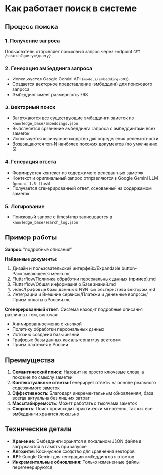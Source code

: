 # Как работает поиск в системе

## Процесс поиска

### 1. Получение запроса
Пользователь отправляет поисковый запрос через endpoint `GET /search?query={query}`

### 2. Генерация эмбеддинга запроса
- Используется Google Gemini API (`models/embedding-001`)
- Создается векторное представление (эмбеддинг) для поискового запроса
- Эмбеддинг имеет размерность 768

### 3. Векторный поиск
- Загружаются все существующие эмбеддинги заметок из `knowledge_base/embeddings.json`
- Выполняется сравнение эмбеддинга запроса с эмбеддингами всех заметок
- Используется косинусное сходство для определения релевантности
- Возвращаются топ-N наиболее похожих документов (по умолчанию 5)

### 4. Генерация ответа
- Формируется контекст из содержимого релевантных заметок
- Контекст и оригинальный запрос отправляются в Google Gemini LLM (`gemini-1.5-flash`)
- Получается сгенерированный ответ, основанный на содержимом заметок

### 5. Логирование
- Поисковый запрос с timestamp записывается в `knowledge_base/search_log.json`

## Пример работы

**Запрос**: "подробные описания"

**Найденные документы**:
1. Дизайн и пользовательский интерфейс/Expandable button-Раскрывающееся меню.md
2. Flutterflow/Политика обработки персональных данных (пример).md
3. Flutterflow/Общая информация о Базе знаний.md
4. video/Графовые базы данных в N8N как альтернатива векторам.md
5. Интеграции и Внешние сервисы/Платежи и денежные вопросы/Прием оплаты в России.md

**Сгенерированный ответ**:
Система находит подробные описания различных тем, включая:
- Анимированное меню с кнопкой
- Политику обработки персональных данных
- Историю создания базы знаний
- Графовые базы данных как альтернативу векторам
- Прием платежей в России

## Преимущества

1. **Семантический поиск**: Находит не просто ключевые слова, а похожие по смыслу заметки
2. **Контекстуальные ответы**: Генерирует ответы на основе реального содержимого заметок
3. **Эффективность**: Благодаря инкрементальным обновлениям, база всегда актуальна без лишних затрат
4. **Масштабируемость**: Может работать с тысячами заметок
5. **Скорость**: Поиск происходит практически мгновенно, так как все эмбеддинги хранятся локально

## Технические детали

- **Хранение**: Эмбеддинги хранятся в локальном JSON файле и загружаются в память при запуске
- **Алгоритм**: Косинусное сходство для сравнения векторов
- **API**: Google Gemini для генерации эмбеддингов и ответов
- **Инкрементальные обновления**: Только измененные файлы перегенерируются